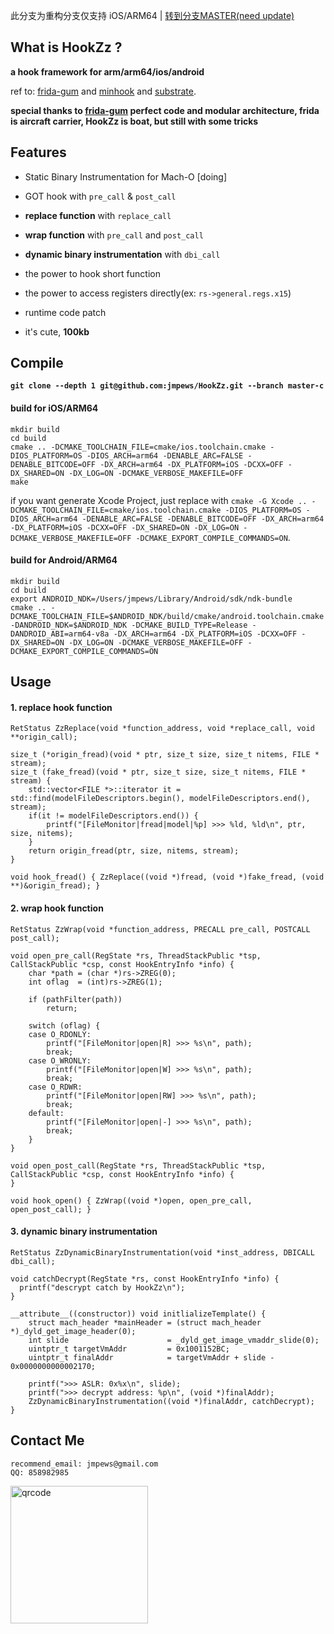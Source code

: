 此分支为重构分支仅支持 iOS/ARM64 | [转到分支MASTER(need update)](https://github.com/jmpews/HookZz/tree/master)

## What is HookZz ?

**a hook framework for arm/arm64/ios/android**

ref to: [frida-gum](https://github.com/frida/frida-gum) and [minhook](https://github.com/TsudaKageyu/minhook) and [substrate](https://github.com/jevinskie/substrate).

**special thanks to [frida-gum](https://github.com/frida/frida-gum) perfect code and modular architecture, frida is aircraft carrier, HookZz is boat, but still with some tricks**

## Features

- Static Binary Instrumentation for Mach-O [doing]

- GOT hook with `pre_call` & `post_call`

- **replace function** with `replace_call`

- **wrap function** with `pre_call` and `post_call`

- **dynamic binary instrumentation** with `dbi_call`

- the power to hook short function 

- the power to access registers directly(ex: `rs->general.regs.x15`)

- runtime code patch

- it's cute, **100kb**

## Compile

**`git clone --depth 1 git@github.com:jmpews/HookZz.git --branch master-c`**

#### build for iOS/ARM64

```
mkdir build
cd build
cmake .. -DCMAKE_TOOLCHAIN_FILE=cmake/ios.toolchain.cmake -DIOS_PLATFORM=OS -DIOS_ARCH=arm64 -DENABLE_ARC=FALSE -DENABLE_BITCODE=OFF -DX_ARCH=arm64 -DX_PLATFORM=iOS -DCXX=OFF -DX_SHARED=ON -DX_LOG=ON -DCMAKE_VERBOSE_MAKEFILE=OFF
make
```

if you want generate Xcode Project, just replace with `cmake -G Xcode .. -DCMAKE_TOOLCHAIN_FILE=cmake/ios.toolchain.cmake -DIOS_PLATFORM=OS -DIOS_ARCH=arm64 -DENABLE_ARC=FALSE -DENABLE_BITCODE=OFF -DX_ARCH=arm64 -DX_PLATFORM=iOS -DCXX=OFF -DX_SHARED=ON -DX_LOG=ON -DCMAKE_VERBOSE_MAKEFILE=OFF -DCMAKE_EXPORT_COMPILE_COMMANDS=ON`.

#### build for Android/ARM64

```
mkdir build
cd build
export ANDROID_NDK=/Users/jmpews/Library/Android/sdk/ndk-bundle
cmake .. -DCMAKE_TOOLCHAIN_FILE=$ANDROID_NDK/build/cmake/android.toolchain.cmake -DANDROID_NDK=$ANDROID_NDK -DCMAKE_BUILD_TYPE=Release -DANDROID_ABI=arm64-v8a -DX_ARCH=arm64 -DX_PLATFORM=iOS -DCXX=OFF -DX_SHARED=ON -DX_LOG=ON -DCMAKE_VERBOSE_MAKEFILE=OFF -DCMAKE_EXPORT_COMPILE_COMMANDS=ON
```

## Usage

#### 1. replace hook function
```
RetStatus ZzReplace(void *function_address, void *replace_call, void **origin_call);

size_t (*origin_fread)(void * ptr, size_t size, size_t nitems, FILE * stream);
size_t (fake_fread)(void * ptr, size_t size, size_t nitems, FILE * stream) {
    std::vector<FILE *>::iterator it = std::find(modelFileDescriptors.begin(), modelFileDescriptors.end(), stream);
    if(it != modelFileDescriptors.end()) {
        printf("[FileMonitor|fread|model|%p] >>> %ld, %ld\n", ptr, size, nitems);
    }
    return origin_fread(ptr, size, nitems, stream);
}

void hook_fread() { ZzReplace((void *)fread, (void *)fake_fread, (void **)&origin_fread); }
```

#### 2. wrap hook function
```
RetStatus ZzWrap(void *function_address, PRECALL pre_call, POSTCALL post_call);

void open_pre_call(RegState *rs, ThreadStackPublic *tsp, CallStackPublic *csp, const HookEntryInfo *info) {
    char *path = (char *)rs->ZREG(0);
    int oflag  = (int)rs->ZREG(1);

    if (pathFilter(path))
        return;
    
    switch (oflag) {
    case O_RDONLY:
        printf("[FileMonitor|open|R] >>> %s\n", path);
        break;
    case O_WRONLY:
        printf("[FileMonitor|open|W] >>> %s\n", path);
        break;
    case O_RDWR:
        printf("[FileMonitor|open|RW] >>> %s\n", path);
        break;
    default:
        printf("[FileMonitor|open|-] >>> %s\n", path);
        break;
    }
}

void open_post_call(RegState *rs, ThreadStackPublic *tsp, CallStackPublic *csp, const HookEntryInfo *info) {
}

void hook_open() { ZzWrap((void *)open, open_pre_call, open_post_call); }
```

#### 3. dynamic binary instrumentation
```
RetStatus ZzDynamicBinaryInstrumentation(void *inst_address, DBICALL dbi_call);

void catchDecrypt(RegState *rs, const HookEntryInfo *info) {
  printf("descrypt catch by HookZz\n");
}

__attribute__((constructor)) void initlializeTemplate() {
    struct mach_header *mainHeader = (struct mach_header *)_dyld_get_image_header(0);
    int slide                      = _dyld_get_image_vmaddr_slide(0);
    uintptr_t targetVmAddr         = 0x1001152BC;
    uintptr_t finalAddr            = targetVmAddr + slide - 0x0000000000002170;
    
    printf(">>> ASLR: 0x%x\n", slide);
    printf(">>> decrypt address: %p\n", (void *)finalAddr);
    ZzDynamicBinaryInstrumentation((void *)finalAddr, catchDecrypt);
}

```

## Contact Me

```
recommend_email: jmpews@gmail.com
QQ: 858982985
```

<img with="220px" height="220px" src="http://ww1.sinaimg.cn/large/a4decaedgy1fsum2d3fl2j20gq0gm41i.jpg" alt="qrcode">
